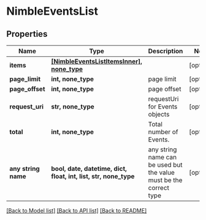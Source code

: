 # NimbleEventsList


## Properties
Name | Type | Description | Notes
------------ | ------------- | ------------- | -------------
**items** | [**[NimbleEventsListItemsInner], none_type**](NimbleEventsListItemsInner.md) |  | [optional] 
**page_limit** | **int, none_type** | page limit | [optional] 
**page_offset** | **int, none_type** | page offset | [optional] 
**request_uri** | **str, none_type** | requestUri for Events objects | [optional] 
**total** | **int, none_type** | Total number of Events. | [optional] 
**any string name** | **bool, date, datetime, dict, float, int, list, str, none_type** | any string name can be used but the value must be the correct type | [optional]

[[Back to Model list]](../README.md#documentation-for-models) [[Back to API list]](../README.md#documentation-for-api-endpoints) [[Back to README]](../README.md)


